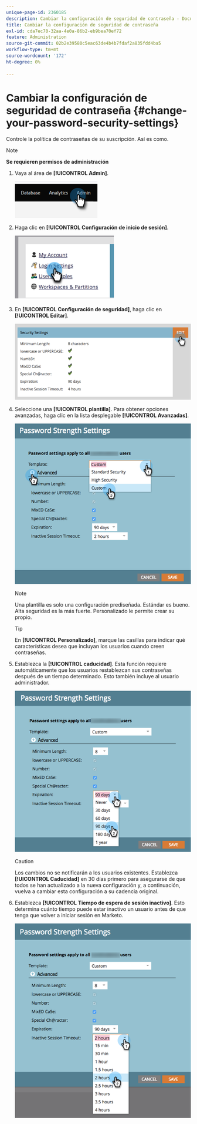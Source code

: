 ```yaml
---
unique-page-id: 2360185
description: Cambiar la configuración de seguridad de contraseña - Documentos de Marketo - Documentación del producto
title: Cambiar la configuración de seguridad de contraseña
exl-id: cda7ec70-32aa-4e0a-86b2-eb9bea70ef72
feature: Administration
source-git-commit: 02b2e39580c5eac63de4b4b7fdaf2a835fdd4ba5
workflow-type: tm+mt
source-wordcount: '172'
ht-degree: 0%

---
```


# Cambiar la configuración de seguridad de contraseña {#change-your-password-security-settings}

Controle la política de contraseñas de su suscripción. Así es como.

>[!NOTE]
>
>**Se requieren permisos de administración**

1. Vaya al área de **[!UICONTROL Admin]**.

   ![](assets/change-your-password-security-settings-1.png)

1. Haga clic en **[!UICONTROL Configuración de inicio de sesión]**.

   ![](assets/change-your-password-security-settings-2.png)

1. En **[!UICONTROL Configuración de seguridad]**, haga clic en **[!UICONTROL Editar]**.

   ![](assets/change-your-password-security-settings-3.png)

1. Seleccione una **[!UICONTROL plantilla]**. Para obtener opciones avanzadas, haga clic en la lista desplegable **[!UICONTROL Avanzadas]**.

   ![](assets/change-your-password-security-settings-4.png)

   >[!NOTE]
   >
   >Una plantilla es solo una configuración prediseñada. Estándar es bueno. Alta seguridad es la más fuerte. Personalizado le permite crear su propio.

   >[!TIP]
   >
   >En **[!UICONTROL Personalizado]**, marque las casillas para indicar qué características desea que incluyan los usuarios cuando creen contraseñas.

1. Establezca la **[!UICONTROL caducidad]**. Esta función requiere automáticamente que los usuarios restablezcan sus contraseñas después de un tiempo determinado. Esto también incluye al usuario administrador.

   ![](assets/change-your-password-security-settings-5.png)

   >[!CAUTION]
   >
   >Los cambios no se notificarán a los usuarios existentes. Establezca **[!UICONTROL Caducidad]** en 30 días primero para asegurarse de que todos se han actualizado a la nueva configuración y, a continuación, vuelva a cambiar esta configuración a su cadencia original.

1. Establezca **[!UICONTROL Tiempo de espera de sesión inactivo]**. Esto determina cuánto tiempo puede estar inactivo un usuario antes de que tenga que volver a iniciar sesión en Marketo.

   ![](assets/change-your-password-security-settings-6.png)
